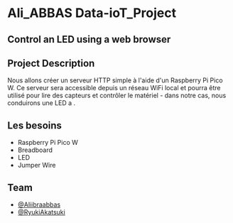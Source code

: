 # Ali_ABBAS Data-ioT_Project

## Control an LED  using a web browser

## Project Description

Nous allons créer un serveur HTTP simple à l'aide d'un Raspberry Pi Pico W. Ce serveur sera accessible depuis un réseau WiFi local et pourra être utilisé pour lire des capteurs et contrôler le matériel - dans notre cas, nous conduirons une LED a .


## Les besoins
- Raspberry Pi Pico W
- Breadboard
- LED 
- Jumper Wire

## Team
- [@Aliibraabbas](https://github.com/Aliibraabbas)
- [@RyukiAkatsuki](https://github.com/RyukiAkatsuki)
